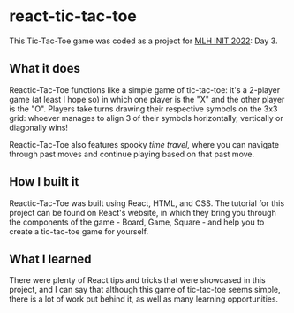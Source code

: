 # react-tic-tac-toe

This Tic-Tac-Toe game was coded as a project for [MLH INIT 2022](https://init.mlh.io): Day 3.

## What it does
Reactic-Tac-Toe functions like a simple game of tic-tac-toe: it's a 2-player game (at least I hope so) in which one player is the "X" and the other player is the "O". Players take turns drawing their respective symbols on the 3x3 grid: whoever manages to align 3 of their symbols horizontally, vertically or diagonally wins!

Reactic-Tac-Toe also features spooky _time travel,_ where you can navigate through past moves and continue playing based on that past move.

## How I built it
Reactic-Tac-Toe was built using React, HTML, and CSS. The tutorial for this project can be found on React's website, in which they bring you through the components of the game - Board, Game, Square - and help you to create a tic-tac-toe game for yourself.

## What I learned
There were plenty of React tips and tricks that were showcased in this project, and I can say that although this game of tic-tac-toe seems simple, there is a lot of work put behind it, as well as many learning opportunities.
